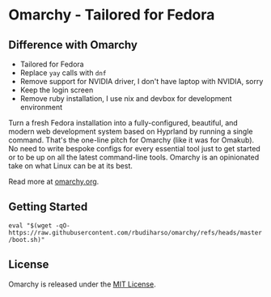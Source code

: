 # Omarchy - Tailored for Fedora

## Difference with Omarchy
- Tailored for Fedora
- Replace `yay` calls with `dnf`
- Remove support for NVIDIA driver, I don't have laptop with NVIDIA, sorry
- Keep the login screen
- Remove ruby installation, I use nix and devbox for development environment

Turn a fresh Fedora installation into a fully-configured, beautiful, and modern web development system based on Hyprland by running a single command. That's the one-line pitch for Omarchy (like it was for Omakub). No need to write bespoke configs for every essential tool just to get started or to be up on all the latest command-line tools. Omarchy is an opinionated take on what Linux can be at its best.

Read more at [omarchy.org](https://omarchy.org).

## Getting Started
`eval "$(wget -qO- https://raw.githubusercontent.com/rbudiharso/omarchy/refs/heads/master/boot.sh)"`

## License

Omarchy is released under the [MIT License](https://opensource.org/licenses/MIT).

